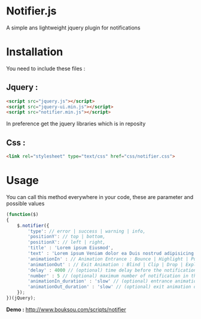 Notifier.js
=====================

A simple ans lightweight jquery plugin for notifications


<h1>Installation</h1>

You need to include these files :

<h2>Jquery : </h2>

```html
<script src="jquery.js"></script>
<script src="jquery-ui.min.js"></script>
<script src="notifier.min.js"></script>
```

In preference get the jquery libraries which is in reposity

<h2>Css : </h2>

```html
<link rel="stylesheet" type="text/css" href="css/notifier.css">
```

<h1>Usage</h1>

You can call this method everywhere in your code, these are parameter and possible values

```javascript
(function($)
{
	$.notifier({
		'type': // error | success | warning | info,
		'positionY': // top | bottom,
		'positionX': // left | right,
		'title' : 'Lorem ipsum Eiusmod',
		'text' : 'Lorem ipsum Veniam dolor ea Duis nostrud adipisicing veniam ex nulla proident laboris commodo...',
		'animationIn' : // Animation Entrance : Bounce | Highlight | Pulsat | Shake | Slide ,
		'animationOut' : // Exit Animation : Blind | Clip | Drop | Explode | Fade | Fold | Puff | Pulsat | Shake,
		'delay' : 4000 // (optional) time delay before the notification disparition by default : 4000,
		'number' : 5 // (optional) maximum number of notification in the page by default 5,
		'animationIn_duration' : 'slow' // (optional) entrance animation duration time,
		'animationOut_duration' : 'slow' // (optional) exit animation duration time
	});
})(jQuery);
```

<strong>Demo :</strong> <a href="http://www.bouksou.com/scripts/notifier">http://www.bouksou.com/scripts/notifier</a>

